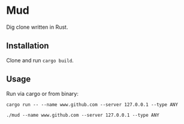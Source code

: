 # Mud

Dig clone written in Rust.

## Installation

Clone and run `cargo build`.

## Usage

Run via cargo or from binary:

```
cargo run -- --name www.github.com --server 127.0.0.1 --type ANY

./mud --name www.github.com --server 127.0.0.1 --type ANY
```
